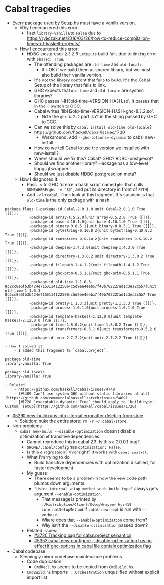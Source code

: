 # Cabal tragedies

- Every package used by Setup.hs must have a vanilla version.
    - Why I encountered this error:
        - I set `library-vanilla` to `False` due to https://rybczak.net/2016/03/26/how-to-reduce-compilation-times-of-haskell-projects/
    - How I encountered this error:
        - HDBC-postgresql-2.3.2.5 `Setup.hs` build fails due to linking error with `shared: True`.
            - The offending packages are `old-time` and `old-locale`.
                - It's OK if we build them as shared library, but we must also build their vanilla version.
            - It's not the library content that fails to build. It's the Cabal Setup of the library that fails to link.
            - GHC expects that `old-time` and `old-locale` are system libraries?
            - GHC passes '-lHSold-time-VERSION-HASH.so'. It passes that in the -l switch to GCC.
            - Cabal writes 'libHSold-time-VERSION-HASH-ghc-8.2.2.so'.
                - Note the `ghc-8.2.2` part isn't in the string passed by GHC to GCC.
            - Can we solve this by `cabal install old-time old-locale`?
            - https://github.com/haskell/cabal/issues/1720
                - Workaround: Add `--ghc-options=-dynamic` to cabal new-install
            - How do we tell Cabal to use the version we installed with new-install?
            - Where should we fix this? Cabal? GHC? HDBC-postgresql?
            - Should we find another library? Hackage has a low-level libpgsql wrapper.
            - Should we just disable HDBC-postgresql on meta?
    - How I diagnosed it:
        - Pass `-v` to GHC (create a bash script named `ghc` that calls `SOMEWHERE/ghc -v "$@"`, and put its directory in front of `PATH`).
        - Add `-v` to `cabal`. Then look at this fragment. It's suspicious that `old-time` is the only package with a hash.
```
package flags [-package-id Cabal-2.0.1.0{unit Cabal-2.0.1.0 True ([])},
           -package-id array-0.5.2.0{unit array-0.5.2.0 True ([])},
           -package-id base-4.10.1.0{unit base-4.10.1.0 True ([])},
           -package-id binary-0.8.5.1{unit binary-0.8.5.1 True ([])},
           -package-id bytestring-0.10.8.2{unit bytestring-0.10.8.2 True ([])},
           -package-id containers-0.5.10.2{unit containers-0.5.10.2 True ([])},
           -package-id deepseq-1.4.3.0{unit deepseq-1.4.3.0 True ([])},
           -package-id directory-1.3.0.2{unit directory-1.3.0.2 True ([])},
           -package-id filepath-1.4.1.2{unit filepath-1.4.1.2 True ([])},
           -package-id ghc-prim-0.5.1.1{unit ghc-prim-0.5.1.1 True ([])},
           -package-id old-time-1.1.0.3-8c2cc8e5fb3b424e71501141225064c5d9ee4eeba7f40b702227ad1c3ea2c5b7{unit old-time-1.1.0.3-8c2cc8e5fb3b424e71501141225064c5d9ee4eeba7f40b702227ad1c3ea2c5b7 True ([])},
           -package-id pretty-1.1.3.3{unit pretty-1.1.3.3 True ([])},
           -package-id process-1.6.1.0{unit process-1.6.1.0 True ([])},
           -package-id template-haskell-2.12.0.0{unit template-haskell-2.12.0.0 True ([])},
           -package-id time-1.8.0.2{unit time-1.8.0.2 True ([])},
           -package-id transformers-0.5.2.0{unit transformers-0.5.2.0 True ([])},
           -package-id unix-2.7.2.2{unit unix-2.7.2.2 True ([])}]
```
    - How I solved it:
        - I added this fragment to `cabal.project`:
```
package old-time
library-vanilla: True

package old-locale
library-vanilla: True
```
    - Related
        - https://github.com/haskell/cabal/issues/4748
        - [#3409 Can't use system GHC without static libraries at all](https://github.com/commercialhaskell/stack/issues/3409)
        - [#1720 `executable-dynamic: True` should apply to `build-type: Custom` setup](https://github.com/haskell/cabal/issues/1720)
- [#5290 new-build runs into internal error after deleting from store](https://github.com/haskell/cabal/issues/5290)
    - Solution: nuke the entire store: `rm -r ~/.cabal/store`.
- Non-problems
    - `cabal new-build --disable-optimization` doesn't disable optimization of transitive dependencies.
        - Cannot reproduce this in cabal 2.3. Is this a 2.0.0.1 bug?
        - `$HOME/.cabal/config` has `optimization: False`.
        - Is this a regression? Oversight? It works with `cabal install`.
        - What I'm trying to do:
            - Build transitive dependencies with optimization disabled, for faster development.
        - My guess:
            - There seems to be a problem in how the new code path plumbs down arguments.
            - `"Using internal setup method with build-type"` always gets argument `--enable-optimization`.
                - That message is printed by `./Distribution/Client/SetupWrapper.hs:418` `internalSetupMethod` if `cabal new-repl` is run with `--verbose`.
                - Where does that `--enable-optimization` come from?
                - Why isn't the `--disable-optimization` passed down?
        - Related issues:
            - [#3720 Tracking bug for cabal.project semantics](https://github.com/haskell/cabal/issues/3720)
            - [#5353 cabal new-configure --disable-optimization has no effect if ghc-options in cabal file contain optimization flag](https://github.com/haskell/cabal/issues/5353)
- Cabal codebase
    - Seemingly minor codebase maintenance problems
        - Code duplication
            - `CmdRepl.hs` seems to be copied from `CmdBuild.hs`.
        - `CmdBuild.hs` imports `...Orchestration` unqualified without explicit import list
